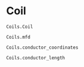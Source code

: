 # Coil

```@docs
Coils.Coil
```

```@docs
Coils.mfd
```

```@docs
Coils.conductor_coordinates
```

```@docs
Coils.conductor_length
```